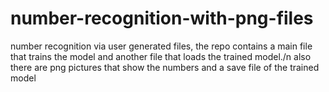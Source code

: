 # number-recognition-with-png-files
number recognition via user generated files, the repo contains a main file that trains the model and another file that loads the trained model./n
also there are png pictures that show the numbers and a save file of the trained model
